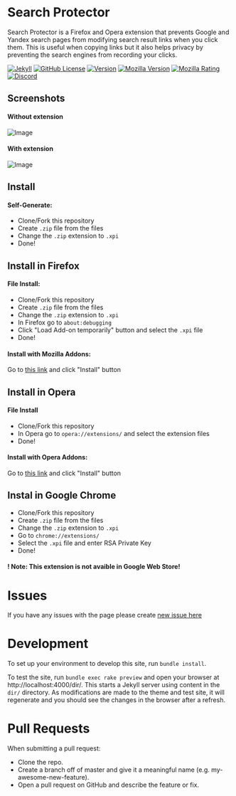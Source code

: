 # Search Protector
Search Protector is a Firefox and Opera extension that prevents Google and Yandex search pages from modifying search result links when you click them. This is useful when copying links but it also helps privacy by preventing the search engines from recording your clicks.

[![Jekyll](https://github.com/igorkowalczyk/search-protector/workflows/Jekyll/badge.svg)](https://igorkowalczyk.github.io/search-protector)
[![GitHub License](https://img.shields.io/github/license/igorkowalczyk/search-protector?color=%2334D058&logo=github&logoColor=959DA5&labelColor=24292E)](https://igorkowalczyk.github.io/search-protector/license.txt)
[![Version](https://img.shields.io/github/v/release/igorkowalczyk/search-protector?color=%2334D058&logo=github&logoColor=959DA5&labelColor=24292E)](https://github.com/igorkowalczyk/search-protector/releases)
[![Mozilla Version](https://img.shields.io/amo/v/search-protector?color=%2334D058&logo=firefox&labelColor=24292E)](https://igorkowalczyk.github.io/search-protector/add)
[![Mozilla Rating](https://img.shields.io/amo/stars/search-protector?&logo=firefox&labelColor=24292E)](https://igorkowalczyk.github.io/search-protector/add)
[![Discord](https://img.shields.io/discord/666599184844980224?color=%2334D058&logo=discord&logoColor=7289da&labelColor=24292E)](https://discord.gg/f4KtqNB)

## Screenshots

#### Without extension
![Image](https://igorkowalczyk.github.io/search-protector/lib/readme/without.png)

#### With extension
![Image](https://igorkowalczyk.github.io/search-protector/lib/readme/with.png)


## Install

#### Self-Generate:
 - Clone/Fork this repository
 - Create `.zip` file from the files
 - Change the `.zip` extension to `.xpi`
 - Done!

## Install in Firefox

#### File Install:
 - Clone/Fork this repository
 - Create `.zip` file from the files
 - Change the `.zip` extension to `.xpi`
 - In Firefox go to `about:debugging`
 - Click "Load Add-on temporarily" button and select the `.xpi` file
 - Done!
 
#### Install with Mozilla Addons: <br>
 Go to [this link](https://addons.mozilla.org/pl/firefox/addon/search-protector/) and click "Install" button
 
## Install in Opera
 
#### File Install
 - Clone/Fork this repository
 - In Opera go to `opera://extensions/` and select the extension files
 - Done!

#### Install with Opera Addons: <br>
 Go to [this link](https://addons.opera.com/en/extensions/details/search-protector-protect-your-search) and click "Install" button

## Instal in Google Chrome
 - Clone/Fork this repository
 - Create `.zip` file from the files
 - Change the `.zip` extension to `.xpi`
 - Go to `chrome://extensions/`
 - Select the `.xpi` file and enter RSA Private Key
 - Done!

#### ! Note: This extension is not avaible in Google Web Store!

# Issues
If you have any issues with the page please create [new issue here](https://github.com/igorkowalczyk/blog/issues)

# Development
To set up your environment to develop this site, run `bundle install`.

To test the site, run `bundle exec rake preview` and open your browser at http://localhost:4000/dir/. This starts a Jekyll server using content in the `dir/` directory. As modifications are made to the theme and test site, it will regenerate and you should see the changes in the browser after a refresh.

# Pull Requests
When submitting a pull request:

- Clone the repo.
- Create a branch off of master and give it a meaningful name (e.g. my-awesome-new-feature).
- Open a pull request on GitHub and describe the feature or fix.

